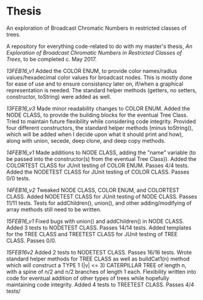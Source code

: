 # Thesis
An exploration of Broadcast Chromatic Numbers in restricted classes of trees.

A repository for everything code-related to do with my master's thesis, _An Exploration of Broadcast Chromatic Numbers in Restricted_
_Classes of Trees_, to be completed c. May 2017. 

*13FEB16_v1*
      Added the COLOR ENUM, to provide color names/radius values/hexadecimal color values for broadcast nodes. This is mostly done for
      ease of use and to ensure consistancy later on, if/when a graphical representation is needed. The standard helper methods (getters,
      no setters, constructor, toString) were added as well. 
      
*13FEB16_v3*
      Made minor readability changes to COLOR ENUM. Added the NODE CLASS, to provide the building blocks for the eventual Tree Class.
      Tried to maintain future flexibility while considering code integrity. Provided four different constructors, the standard helper
      methods (minus toString(), which will be added when I decide upon what it should print and how), along with union, secede, deep
      clone, and deep copy methods.

*14FEB16_v1*
      Made additions to NODE CLASS, adding the "name" variable (to be passed into the constructor(s) from the eventual Tree Class)).
      Added the COLORTEST CLASS for JUnit testing of COLOR ENUM. Passes 4/4 tests. Added the NODETEST CLASS for JUnit testing of COLOR
      CLASS. Passes 0/0 tests.

*14FEB16_v2*
      Tweaked NODE CLASS, COLOR ENUM, and COLORTEST CLASS. Added NODETEST CLASS for JUnit testing of NODE CLASS. Passes 11/11 tests.
      Tests for addChildren(), union(), and other adding/modifying of array methods still need to be written.

*15FEB16_v1*
      Fixed bugs with union() and addChildren() in NODE CLASS. Added 3 tests to NODETEST CLASS. Passes 14/14 tests. Added templates
      for the TREE CLASS and TREETEST CLASS for JUnit testing of TREE CLASS. Passes 0/0. 

*15FEB16v2*
      Added 2 tests to NODETEST CLASS. Passes 16/16 tests. Wrote standard helper methods for TREE CLASS as well as buildCat1(n) method
      which will construct a TYPE 1 (|v| <= 3) CATERPILLAR TREE of length n, with a spine of n/2 and n/2 branches of length 1 each.
      Flexibility written into code for eventual addition of other types of trees while hopefully maintaining code integrity. Added
      4 tests to TREETEST CLASS. Passes 4/4 tests/ 
